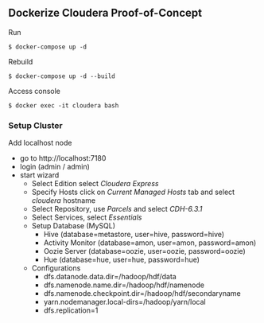 ## Dockerize Cloudera Proof-of-Concept

Run
```
$ docker-compose up -d 
```
Rebuild
```
$ docker-compose up -d --build 
``` 
Access console 
```
$ docker exec -it cloudera bash
```

### Setup Cluster 
Add localhost node 
- go to http://localhost:7180
- login (admin / admin)
- start wizard
    - Select Edition select _Cloudera Express_
    - Specify Hosts click on _Current Managed Hosts_ tab and select _cloudera_ hostname
    - Select Repository, use _Parcels_ and select _CDH-6.3.1_
    - Select Services, select _Essentials_
    - Setup Database (MySQL)
        - Hive (database=metastore, user=hive, password=hive)
        - Activity Monitor (database=amon, user=amon, password=amon)
        - Oozie Server (database=oozie, user=oozie, password=oozie)
        - Hue (database=hue, user=hue, password=hue)
    - Configurations
        - dfs.datanode.data.dir=/hadoop/hdf/data
        - dfs.namenode.name.dir=/hadoop/hdf/namenode
        - dfs.namenode.checkpoint.dir=/hadoop/hdf/secondaryname
        - yarn.nodemanager.local-dirs=/hadoop/yarn/local
        - dfs.replication=1



